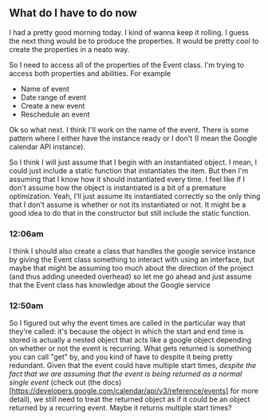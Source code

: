 ## What do I have to do now

I had a pretty good morning today. I kind of wanna keep it rolling. I guess the next thing would be to produce the properties. It would be pretty cool to 
create the properties in a neato way.

So I need to access all of the properties of the Event class. I'm trying to access both properties and abilities. For example

- Name of event
- Date range of event
- Create a new event
- Reschedule an event

Ok so what next. I think I'll work on the name of the event. There is some pattern where I either have the instance
ready or I don't (I mean the Google calendar API instance).

So I think I will just assume that I begin with an instantiated object. I mean, I could just include a static function that instantiates the item. But then I'm assuming that I know how it should instantiated every time. I feel like if I don't assume how the object is instantiated is a bit of a premature optimization. Yeah, I'll just assume its instantiated correctly so the only thing that I don't assume is whether or not its instantiated or not. It might be a good idea to do that in the constructor but still include the static function.

### 12:06am

I think I should also create a class that handles the google service instance by giving the Event class something to interact with using an interface, but maybe that might be assuming too much about the direction of the project (and thus adding uneeded overhead) so let me go ahead and just assume that the Event class has knowledge about the Google service

### 12:50am

So I figured out why the event times are called in the particular way that they're called: it's because the object in which the start and end time is stored is actually a nested object that acts like a google object depending on whether or not the event is recurring. What gets returned is something you can call "get" by, and you kind of have to despite it being pretty redundant. Given that the event could have multiple start times, *despite the fact that we are assuming that the event is being returned as a normal single event* \(check out (the docs)[https://developers.google.com/calendar/api/v3/reference/events] for more detail\), we still need to treat the returned object as if it could be an object returned by a recurring event. Maybe it returns multiple start times?